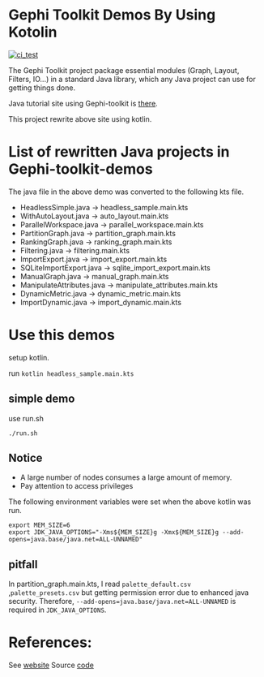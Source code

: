 # Gephi Toolkit Demos By Using Kotolin

[![ci_test](https://github.com/shibacow/gephi-toolkit-demos-kotlin/actions/workflows/kotolin_gephi_test.yaml/badge.svg)](https://github.com/shibacow/gephi-toolkit-demos-kotlin/actions/workflows/kotolin_gephi_test.yaml)

The Gephi Toolkit project package essential modules (Graph, Layout, Filters, IO...) in a standard Java library, which any Java project can use for getting things done.

Java tutorial site using Gephi-toolkit is [there](https://github.com/gephi/gephi-toolkit-demos).

This project rewrite above site  using kotlin.

# List of rewritten Java projects in Gephi-toolkit-demos

The java file in the above demo was converted to the following kts file.

- HeadlessSimple.java -> headless_sample.main.kts
- WithAutoLayout.java -> auto_layout.main.kts
- ParallelWorkspace.java -> parallel_workspace.main.kts
- PartitionGraph.java -> partition_graph.main.kts 
- RankingGraph.java -> ranking_graph.main.kts
- Filtering.java -> filtering.main.kts
- ImportExport.java -> import_export.main.kts
- SQLiteImportExport.java -> sqlite_import_export.main.kts
- ManualGraph.java -> manual_graph.main.kts
- ManipulateAttributes.java -> manipulate_attributes.main.kts
- DynamicMetric.java -> dynamic_metric.main.kts
- ImportDynamic.java -> import_dynamic.main.kts

# Use this demos

setup kotlin.

run `kotlin headless_sample.main.kts`

## simple demo

use run.sh

```
./run.sh
```

## Notice

- A large number of nodes consumes a large amount of memory.
- Pay attention to access privileges


The following environment variables were set when the above kotlin was run.

```
export MEM_SIZE=6
export JDK_JAVA_OPTIONS="-Xms${MEM_SIZE}g -Xmx${MEM_SIZE}g --add-opens=java.base/java.net=ALL-UNNAMED"
```
## pitfall

In partition_graph.main.kts, I read `palette_default.csv` ,`palette_presets.csv` but getting permission error due to enhanced java security.
Therefore, `--add-opens=java.base/java.net=ALL-UNNAMED` is required in `JDK_JAVA_OPTIONS`.

# References:

See [website](https://gephi.org/toolkit/)
Source [code](https://github.com/gephi/gephi-toolkit)
